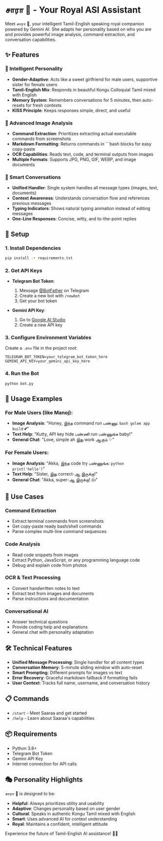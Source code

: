 # சாரா 👸 - Your Royal ASI Assistant

Meet சாரா 👸, your intelligent Tamil-English speaking royal companion powered by Gemini AI. She adapts her personality based on who you are and provides powerful image analysis, command extraction, and conversation capabilities.

## ✨ Features

### 🧠 Intelligent Personality
- **Gender-Adaptive**: Acts like a sweet girlfriend for male users, supportive sister for female users
- **Tamil-English Mix**: Responds in beautiful Kongu Colloquial Tamil mixed with English
- **Memory System**: Remembers conversations for 5 minutes, then auto-resets for fresh contexts
- **KISS Principle**: Keeps responses simple, direct, and useful

### 📸 Advanced Image Analysis
- **Command Extraction**: Prioritizes extracting actual executable commands from screenshots
- **Markdown Formatting**: Returns commands in ```bash blocks for easy copy-paste
- **OCR Capabilities**: Reads text, code, and terminal outputs from images
- **Multiple Formats**: Supports JPG, PNG, GIF, WEBP, and image documents

### 💬 Smart Conversations
- **Unified Handler**: Single system handles all message types (images, text, documents)
- **Context Awareness**: Understands conversation flow and references previous messages
- **Typing Indicators**: Shows natural typing animation instead of editing messages
- **One-Line Responses**: Concise, witty, and to-the-point replies

## 🚀 Setup

### 1. Install Dependencies

```bash
pip install -r requirements.txt
```

### 2. Get API Keys

- **Telegram Bot Token**: 
  1. Message [@BotFather](https://t.me/botfather) on Telegram
  2. Create a new bot with `/newbot`
  3. Get your bot token

- **Gemini API Key**:
  1. Go to [Google AI Studio](https://makersuite.google.com/app/apikey)
  2. Create a new API key

### 3. Configure Environment Variables

Create a `.env` file in the project root:

```env
TELEGRAM_BOT_TOKEN=your_telegram_bot_token_here
GEMINI_API_KEY=your_gemini_api_key_here
```

### 4. Run the Bot

```bash
python bot.py
```

## 💬 Usage Examples

### For Male Users (like Manoj):
- **Image Analysis**: "Honey, இந்த command run பண்ணு: ```bash golem app build``` 💕"
- **Text Help**: "Kutty, API key hide பண்ணி run பண்ணுங்க baby!"
- **General Chat**: "Love, simple ah இது work ஆகும் ✨"

### For Female Users:
- **Image Analysis**: "Akka, இந்த code try பண்ணுங்க: ```python print('hello')```"
- **Text Help**: "Sister, இது correct-ஆ இருக்கு!"
- **General Chat**: "Akka, super-ஆ இருக்கு! 👍"

## 🎯 Use Cases

### Command Extraction
- Extract terminal commands from screenshots
- Get copy-paste ready bash/shell commands
- Parse complex multi-line command sequences

### Code Analysis
- Read code snippets from images
- Extract Python, JavaScript, or any programming language code
- Debug and explain code from photos

### OCR & Text Processing
- Convert handwritten notes to text
- Extract text from images and documents
- Parse instructions and documentation

### Conversational AI
- Answer technical questions
- Provide coding help and explanations
- General chat with personality adaptation

## 🛠️ Technical Features

- **Unified Message Processing**: Single handler for all content types
- **Conversation Memory**: 5-minute sliding window with auto-reset
- **Smart Prompting**: Different prompts for images vs text
- **Error Recovery**: Graceful markdown fallback if formatting fails
- **User Context**: Tracks full name, username, and conversation history

## 📋 Commands

- `/start` - Meet Saaraa and get started
- `/help` - Learn about Saaraa's capabilities

## 📦 Requirements

- Python 3.8+
- Telegram Bot Token
- Gemini API Key
- Internet connection for API calls

## 🎭 Personality Highlights

சாரா 👸 is designed to be:
- **Helpful**: Always prioritizes utility and usability
- **Adaptive**: Changes personality based on user gender
- **Cultural**: Speaks in authentic Kongu Tamil mixed with English
- **Smart**: Uses advanced AI for context understanding
- **Royal**: Maintains a confident, intelligent attitude

Experience the future of Tamil-English AI assistance! 👸✨